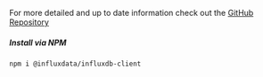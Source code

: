 For more detailed and up to date information check out the [GitHub Repository](https://github.com/influxdata/influxdb-client-js)

##### Install via NPM

```
npm i @influxdata/influxdb-client
```

